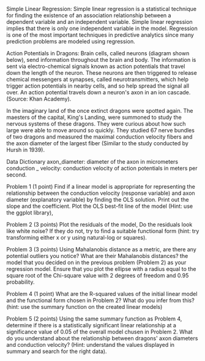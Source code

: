 Simple Linear Regression:
Simple linear regression is a statistical technique for finding the existence of an association relationship
between a dependent variable and an independent variable. Simple linear regression implies that there is only
one independent variable in the model. Regression is one of the most important techniques in predictive
analytics since many prediction problems are modeled using regression.

Action Potentials in Dragons:
Brain cells, called neurons (diagram shown below), send information throughout the brain and body. The
information is sent via electro-chemical signals known as action potentials that travel down the length of the
neuron. These neurons are then triggered to release chemical messengers at synapses, called neurotransmitters,
which help trigger action potentials in nearby cells, and so help spread the signal all over. An action potential
travels down a neuron's axon in an ion cascade. (Source: Khan Academy).

In the imaginary land of the once extinct dragons were spotted again. The maesters of the capital,
King's Landing, were summoned to study the nervous systems of these dragons. They were curious about
how such large were able to move around so quickly. They studied 67 nerve bundles of two dragons
and measured the maximal conduction velocity fibers and the axon diameter of the largest fiber
(Similar to the study conducted by Hursh in 1939).

Data Dictionary
axon_diameter: diameter of the axon in micrometers
conduction _ velocity: conduction velocity of action potentials in meters per second.

Problem 1 (1 point)
Find if a linear model is appropriate for representing the relationship between the conduction velocity
(response variable) and axon diameter (explanatory variable) by finding the OLS solution. Print out the slope
and the coefficient. Plot the OLS best-fit line of the model (Hint: use the ggplot library),

Problem 2 (3 points)
Plot the residuals of the model, Do the residuals look like white noise? If they do not, try to find a suitable
functional form (hint: try transforming either x or y using natural-log or squares).

Problem 3 (3 points)
Using Mahalanobis distance as a metric, are there any potential outliers you notice? What are their
Mahalanobis distances? the model that you decided on in the previous problem (Problem 2) as your
regression model. Ensure that you plot the ellipse with a radius equal to the square root of the Chi-square
value with 2 degrees of freedom and 0.95 probability.

Problem 4 (1 point)
What are the R-squared values of the initial linear model and the functional form chosen in Problem 2? What
do you infer from this? (hint: use the summary function on the created linear models)

Problem 5 (2 points)
Using the same summary function as Problem 4, determine if there is a statistically significant linear relationship
at a significance value of 0.05 of the overall model chusen in Problem 2. What do you understand about
the relationship between dragons' axon diameters and conduction velocity? (Hint: understand the values
displayed in summary and search for the right data).
